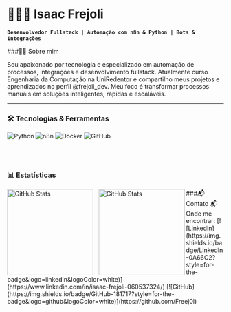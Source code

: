 # 👨🏽‍💻 Isaac Frejoli

**`Desenvolvedor Fullstack | Automação com n8n & Python | Bots & Integrações`**

###👨‍💻 Sobre mim

Sou apaixonado por tecnologia e especializado em automação de processos, integrações e desenvolvimento fullstack. Atualmente curso Engenharia da Computação na UniRedentor e compartilho meus projetos e aprendizados no perfil @frejoli_dev. 
Meu foco é transformar processos manuais em soluções inteligentes, rápidas e escaláveis.

---

### 🛠 Tecnologias & Ferramentas

![Python](https://img.shields.io/badge/Python-3776AB?style=for-the-badge&logo=python&logoColor=white)
![n8n](https://img.shields.io/badge/n8n-EE6C4D?style=for-the-badge&logo=n8n&logoColor=white)
![Docker](https://img.shields.io/badge/Docker-2496ED?style=for-the-badge&logo=docker&logoColor=white)
![GitHub](https://img.shields.io/badge/GitHub-181717?style=for-the-badge&logo=github&logoColor=white)

<br/>
<br/>

### 📊 Estatísticas

<p>
  <img 
    align="left" 
    alt="GitHub Stats" 
    height="200" 
    style="padding-right: 10px;" 
    src="https://github-readme-stats.vercel.app/api?username=Freej0l&show_icons=true&theme=tokyonight&include_all_commits=true&locale=pt-br" 
  />

<img 
      align="left" 
      alt="GitHub Stats" 
      height="200" 
      src="https://github-readme-stats.vercel.app/api/top-langs/?username=Freej0l&theme=tokyonight&layout=compact&custom_title=Tecnologias&langs_count=9" 
  />

</p>

<p>
###📬 Contato
📬 Onde me encontrar:  
[![LinkedIn](https://img.shields.io/badge/LinkedIn-0A66C2?style=for-the-badge&logo=linkedin&logoColor=white)](https://www.linkedin.com/in/isaac-frejoli-060537324/)  
[![GitHub](https://img.shields.io/badge/GitHub-181717?style=for-the-badge&logo=github&logoColor=white)](https://github.com/Freej0l)  

</p>

